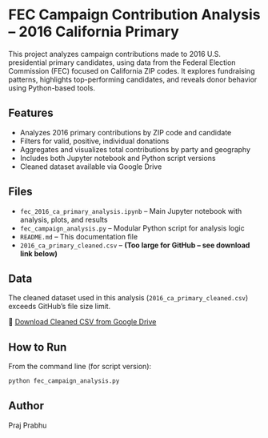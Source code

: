 # FEC Campaign Contribution Analysis – 2016 California Primary

This project analyzes campaign contributions made to 2016 U.S. presidential primary candidates, using data from the Federal Election Commission (FEC) focused on California ZIP codes. It explores fundraising patterns, highlights top-performing candidates, and reveals donor behavior using Python-based tools.

## Features
- Analyzes 2016 primary contributions by ZIP code and candidate
- Filters for valid, positive, individual donations
- Aggregates and visualizes total contributions by party and geography
- Includes both Jupyter notebook and Python script versions
- Cleaned dataset available via Google Drive

## Files
- `fec_2016_ca_primary_analysis.ipynb` – Main Jupyter notebook with analysis, plots, and results
- `fec_campaign_analysis.py` – Modular Python script for analysis logic
- `README.md` – This documentation file
- `2016_ca_primary_cleaned.csv` – **(Too large for GitHub – see download link below)**

## Data

The cleaned dataset used in this analysis (`2016_ca_primary_cleaned.csv`) exceeds GitHub’s file size limit.

🔗 [Download Cleaned CSV from Google Drive](https://drive.google.com/file/d/133yxULHJ5qjX-b3Zv54uPxQ8yRD5_vbq/view?usp=sharing)

## How to Run

From the command line (for script version):

```bash
python fec_campaign_analysis.py
```

## Author
Praj Prabhu
